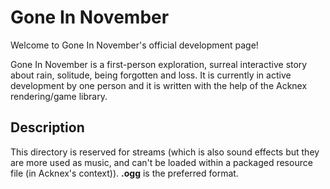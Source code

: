 # Gone In November

Welcome to Gone In November's official development page!

Gone In November is a first-person exploration, surreal interactive story about rain, solitude, being forgotten and loss. It is currently in active development by one person and it is written with the help of the Acknex rendering/game library.

## Description
This directory is reserved for streams (which is also sound effects but they are more used as music, and can't be loaded within a packaged resource file (in Acknex's context)). **.ogg** is the preferred format. 
